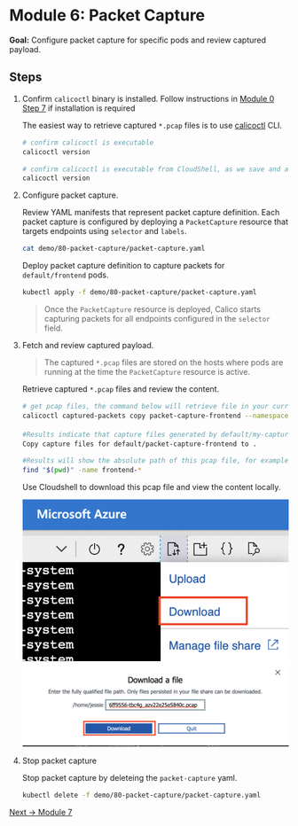 # Module 6: Packet Capture

**Goal:** Configure packet capture for specific pods and review captured payload.

## Steps

1. Confirm `calicoctl` binary is installed. Follow instructions in [Module 0 Step 7](./creating-aks-cluster.md) if installation is required

    The easiest way to retrieve captured `*.pcap` files is to use [calicoctl](https://docs.tigera.io/maintenance/clis/calicoctl/) CLI.

    ```bash
    # confirm calicoctl is executable
    calicoctl version
    ```
    
    ```bash
    # confirm calicoctl is executable from CloudShell, as we save and alias calicoctl in module 0.
    calicoctl version
    ```

2. Configure packet capture.

    Review YAML manifests that represent packet capture definition. Each packet capture is configured by deploying a `PacketCapture` resource that targets endpoints using `selector` and `labels`.

    ```bash
    cat demo/80-packet-capture/packet-capture.yaml
    ```
    
    Deploy packet capture definition to capture packets for `default/frontend` pods.

    ```bash
    kubectl apply -f demo/80-packet-capture/packet-capture.yaml
    ```

    >Once the `PacketCapture` resource is deployed, Calico starts capturing packets for all endpoints configured in the `selector` field.


3. Fetch and review captured payload.

    >The captured `*.pcap` files are stored on the hosts where pods are running at the time the `PacketCapture` resource is active.

    Retrieve captured `*.pcap` files and review the content.

    ```bash
    # get pcap files, the command below will retrieve file in your current folder, you can also use the "--dest=PATH" for choosing a different folder.
    calicoctl captured-packets copy packet-capture-frontend --namespace default

    #Results indicate that capture files generated by default/my-capture were successfully copied to the current directory.
    Copy capture files for default/packet-capture-frontend to .
    ```

    ```bash
    #Results will show the absolute path of this pcap file, for example "/home/jessie/test/calico-oss-aks/frontend-76ff9556-tbc4g_azv22e25e5840c.pcap".
    find "$(pwd)" -name frontend-*
    ```
    
    Use Cloudshell to download this pcap file and view the content locally.

    ![cloudshell](../img/cloudshell.png)
    ![download](../img/download.png)
    
    

4. Stop packet capture

    Stop packet capture by deleteing the `packet-capture` yaml.

    ```bash
    kubectl delete -f demo/80-packet-capture/packet-capture.yaml
    ```

[Next -> Module 7](../calicocloud/anomaly-detection.md)
